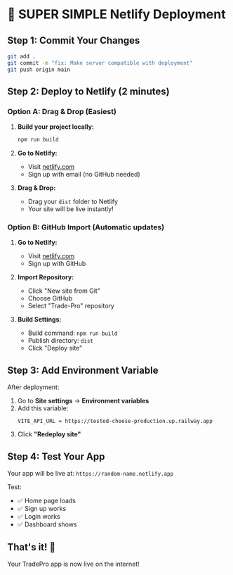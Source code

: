 # 🚀 SUPER SIMPLE Netlify Deployment

## Step 1: Commit Your Changes

```bash
git add .
git commit -m "fix: Make server compatible with deployment"
git push origin main
```

## Step 2: Deploy to Netlify (2 minutes)

### Option A: Drag & Drop (Easiest)

1. **Build your project locally:**
   ```bash
   npm run build
   ```

2. **Go to Netlify:**
   - Visit [netlify.com](https://netlify.com)
   - Sign up with email (no GitHub needed)

3. **Drag & Drop:**
   - Drag your `dist` folder to Netlify
   - Your site will be live instantly!

### Option B: GitHub Import (Automatic updates)

1. **Go to Netlify:**
   - Visit [netlify.com](https://netlify.com) 
   - Sign up with GitHub

2. **Import Repository:**
   - Click "New site from Git"
   - Choose GitHub
   - Select "Trade-Pro" repository

3. **Build Settings:**
   - Build command: `npm run build`
   - Publish directory: `dist`
   - Click "Deploy site"

## Step 3: Add Environment Variable

After deployment:
1. Go to **Site settings** → **Environment variables**
2. Add this variable:
   ```
   VITE_API_URL = https://tested-cheese-production.up.railway.app
   ```
3. Click **"Redeploy site"**

## Step 4: Test Your App

Your app will be live at: `https://random-name.netlify.app`

Test:
- ✅ Home page loads
- ✅ Sign up works  
- ✅ Login works
- ✅ Dashboard shows

## That's it! 🎉

Your TradePro app is now live on the internet!
